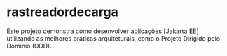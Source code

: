 # rastreadordecarga
Este projeto demonstra como desenvolver aplicações [Jakarta EE] utilizando as melhores práticas arquiteturais, como o Projeto Dirigido pelo Domínio (DDD).
